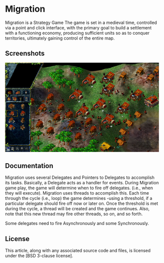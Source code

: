 # Migration 

Migration is a Strategy Game
The game is set in a medieval time, controlled via a point and click interface, with the primary goal to build a settlement 
with a functioning economy, producing sufficient units so as to conquer territories, ultimately gaining control of the entire map.


## Screenshots

![Start screen](images/Screenshot.jpg)

## Documentation

Migration uses several Delegates and Pointers to Delegates to accomplish its tasks. Basically, a Delegate acts as a handler for events. During Migration game play, the game will determine when to fire off delegates. (i.e., when they will execute). Migration uses threads to accomplish this. Each time through the cycle (i.e., loop) the game determines -using a threshold, if a particular delegate should fire off now or later on. Once the threshold is met during the cycle, a thread will be created and the game continues. Also, note that this new thread may fire other threads, so on, and so forth.

Some delegates need to fire Asynchronously and some Synchronously.

## License

This article, along with any associated source code and files, is licensed under the [BSD 3-clause license].
